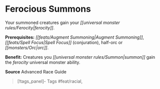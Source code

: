 ﻿---
cssclass: [feats]

---
# Ferocious Summons

Your summoned creatures gain your _[[universal monster rules/Ferocity|ferocity]]_.

**Prerequisites:** _[[feats/Augment Summoning|Augment Summoning]]_, _[[feats/Spell Focus|Spell Focus]]_ (conjuration), half-orc or _[[monsters/Orc|orc]]_.

**Benefit:** Creatures you _[[universal monster rules/Summon|summon]]_ gain the _ferocity_ universal monster ability.

**Source** Advanced Race Guide
>[!tags_panel]- Tags
> #feat/racial, 